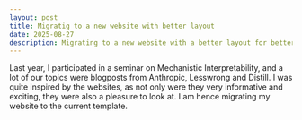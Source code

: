 ```yaml
---
layout: post
title: Migratig to a new website with better layout
date: 2025-08-27
description: Migrating to a new website with a better layout for better readability.
---
```


Last year, I participated in a seminar on Mechanistic Interpretability, and a lot of our topics were blogposts from Anthropic, Lesswrong and Distill. I was quite inspired by the websites, as not only were they very informative and exciting, they were also a pleasure to look at. I am hence migrating my website to the current template.